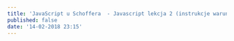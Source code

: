 ```yaml
---
title: 'JavaScript u Schoffera  - Javascript lekcja 2 (instrukcje warunkowe i pętle)'
published: false
date: '14-02-2018 23:15'
---
```


